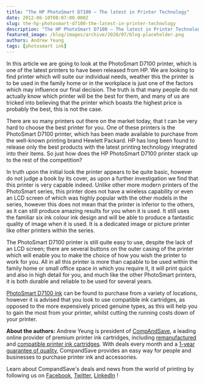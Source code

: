 ```yaml
---
title: "The HP PhotoSmart D7100 – The latest in Printer Technology"
date: 2012-06-10T08:07:00.000Z
slug: the-hp-photosmart-d7100-the-latest-in-printer-technology
description: "The HP PhotoSmart D7100 – The latest in Printer Technology"
featured_image: /blog/images/archive/2020/07/blog-placeholder.png
authors: Andrew Yeung
tags: [photosmart ink]
---
```


In this article we are going to look at the PhotoSmart D7100 printer, which is one of the latest printers to have been released from HP. We are looking to find printer which will suite our individual needs, weather this the printer is to be used in the family home or in the workplace is just one of the factors which may influence our final decision. The truth is that many people do not actually know which printer will be the best for them, and many of us are tricked into believing that the printer which boasts the highest price is probably the best, this is not the case.

There are so many printers out there on the market today, that t can be very hard to choose the best printer for you. One of these printers is the PhotoSmart D7100 printer, which has been made available to purchase from the well-known printing brand Hewlett Packard. HP has long been found to release only the best products with the latest printing technology integrated into their items. So just how does the HP PhotoSmart D7100 printer stack up to the rest of the competition?

In truth upon the initial look the printer appears to be quite basic, however do not judge a book by its cover, as upon a further investigation we find that this printer is very capable indeed. Unlike other more modern printers of the PhotoSmart series, this printer does not have a wireless capability or even an LCD screen of which was highly popular with the other models in the series, however this does not mean that the printer is inferior to the others, as it can still produce amazing results for you when it is used. It still uses the familiar six ink colour ink design and will be able to produce a fantastic quality of image when it is used. It is a dedicated image or picture printer like other printers within the series. 

The PhotoSmart D7100 printer is still quite easy to use, despite the lack of an LCD screen; there are several buttons on the outer casing of the printer which will enable you to make the choice of how you wish the printer to work for you. All in all this printer is more than capable to be used within the family home or small office space in which you require it, it will print quick and also in high detail for you, and much like the other PhotoSmart printers, it is both durable and reliable to be used for several years.

[PhotoSmart D7100 ink](https://www.compandsave.com/hp/photosmart/d7100-ink-cartridges) can be found to purchase from a variety of locations, however it is advised that you look to use compatible ink cartridges, as opposed to the more expensively priced genuine types, as this will help you to gain the most from your printer, whilst cutting the running costs down of your printer. 

  
**About the authors:** Andrew Yeung is president of [CompAndSave](https://www.compandsave.com/), a leading online provider of premium printer ink cartridges, including [remanufactured](https://www.compandsave.com/help) and [compatible printer ink cartridges](https://www.compandsave.com/help). With deals every month and a [1-year guarantee of quality](https://www.compandsave.com/help), CompandSave provides an easy way for people and businesses to purchase printer ink and accessories.

Learn about CompandSave's deals and news from the world of printing by following us on [Facebook](https://www.facebook.com/compandsave.ink), [Twitter](https://twitter.com/compandsave), [LinkedIn](https://www.linkedin.com) !